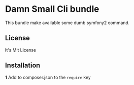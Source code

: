 Damn Small Cli bundle
=====================

This bundle make available some dumb symfony2 command.


## License

It's Mit License

## Installation

**1**  Add to composer.json to the `require` key
